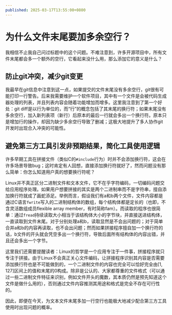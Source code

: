 ```yaml
---
published: 2025-03-17T13:55:00+0800
---
```


# 为什么文件末尾要加多余空行？

我相信不止我自己问过标题中的这个问题。不难注意到，许多开源项目中，所有文件末尾都会多一个额外的空行，它看起来没什么用，那么添加它的意义是什么？

## 防止git冲突，减少git变更

我最早在git信息中注意到这一点，如果提交的文件末尾没有多余空行，git很有可能打印一行警告。后来我需要维护一个软件项目，其中有一个文件是会被代码生成器处理的列表，并且列表内容会随着功能增加而增多。这里我注意到了第一个好处：git diff是以行为单位的，而“行”的概念包括了其末尾的换行符；如果末尾没有多余空行，加入新列表项（新行）后原本的最后一行就会多出一个换行符。原本只是增加行的操作，却因为缺少多余空行导致了删减；这极大地提升了多人协作git开发时出现合入冲突的可能性。

## 避免第三方工具引发非预期结果，简化工具使用逻辑

许多早期工具在拼接文件（类似C的`#include`行为）时并不会添加换行符，这会在许多场景导致bug；这时肯定有人回想，直接添加换行符就好了，然而问题没有那么简单：你怎么知道用户真的想要换行符呢？

Linux并不真正区分二进制文件和文本文件，它不在乎字符编码，一切编码问题交给应用程序处理。如果用户想要拼接的其实是两个二进制串而不是字符串，擅自添加换行符就成了画蛇添足。举例而言，假设我们有a和b两个文件，文件内容都是通过C语言`fwrite`写入的二进制结构体的数组，每个结构体都是定长的（也即，不含灵活数组成员flexible array member，有时简称fam）。而读取的程序也很简单：通过`fread`持续读取大小相当于该结构体大小的字节块，并直接送进结构体，一直读取到文件末尾。对于分别处理a和b，读取显然是不会出问题的；对于简单合并a和b的内容再读取，也不会出问题；然而如果拼接程序擅自加一个换行符的话，b文件的开头就会凭空多出一个换行符，导致后面所有结构体的内容出错，并且还会多出一个字节。

这里我们还需要提醒读者：Linux的哲学是一个应用专注于一件事，拼接程序就只专注于拼接。由于Linux不会真正关心文件编码，让拼接程序识别其内容是否需要添加换行符也是不可能做到的，一个二进制文件的内容也完全可以恰好完全由[1, 127]区间上的值和末尾的0构成。除非是公认的、大家都尊重的文件格式（可以通过一些二进制文件特征来识别，例如文件开头的魔数，其本质仍然是预先知道这个文件是做什么用的），否则通过文件内容推测其用途和格式是完全不存在可行性的。

因此，即便在今天，为文本文件末尾多加一行空行也能极大地减少配合第三方工具使用时出现问题的概率。
